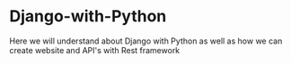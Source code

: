# Django-with-Python
Here we will understand about Django with Python as well as how we can create website and API's with Rest framework
